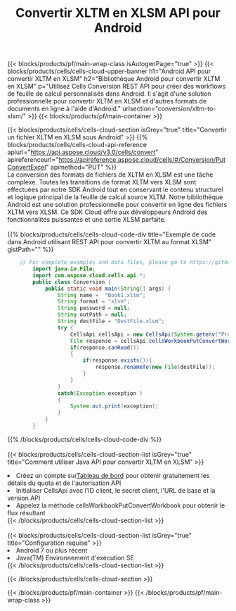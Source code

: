 ﻿---
title:  Convertir XLTM en XLSM API pour Android
description:  API Cloud et SDK pour Microsoft Excel et OpenOffice Calc. Convertir une feuille de calcul en un autre format de fichier.
url: /fr/android/conversion/xltm-to-xlsm/
---
{{< blocks/products/pf/main-wrap-class isAutogenPage="true" >}}
{{< blocks/products/cells/cells-cloud-upper-banner h1="Android API pour convertir XLTM en XLSM" h2="Bibliothèque Android pour convertir XLTM en XLSM" p="Utilisez Cells Conversion REST API pour créer des workflows de feuille de calcul personnalisés dans Android. Il s\'agit d\'une solution professionnelle pour convertir XLTM en XLSM et d\'autres formats de documents en ligne à l\'aide d\'Android." urlsection="conversion/xltm-to-xlsm/" >}}
{{< blocks/products/pf/main-container >}}

{{< blocks/products/cells/cells-cloud-section isGrey="true" title="Convertir un fichier XLTM en XLSM sous Android" >}}
{{% blocks/products/cells/cells-cloud-api-reference apiurl="https://api.aspose.cloud/v3.0/cells/convert" apireferenceurl="https://apireference.aspose.cloud/cells/#/Conversion/PutConvertExcel" apimethod="PUT" %}}
<br/>
La conversion des formats de fichiers de XLTM en XLSM est une tâche complexe. Toutes les transitions de format XLTM vers XLSM sont effectuées par notre SDK Android tout en conservant le contenu structurel et logique principal de la feuille de calcul source XLTM. Notre bibliothèque Android est une solution professionnelle pour convertir en ligne des fichiers XLTM vers XLSM. Ce SDK Cloud offre aux développeurs Android des fonctionnalités puissantes et une sortie XLSM parfaite.
<br/>
<br/>
{{% blocks/products/cells/cells-cloud-code-div title="Exemple de code dans Android utilisant REST API pour convertir XLTM au format XLSM" gistPath="" %}}
 
```java
    // For complete examples and data files, please go to https://github.com/aspose-cells-cloud/aspose-cells-cloud-android/
        import java.io.File;
        import com.aspose.cloud.cells.api.*;
        public class Conversion {
            public static void main(String[] args) {
                String name =  "Book1.xltm";
                String format = "xlsm";
                String password = null;
                String outPath = null;
                String destFile = "DestFile.xlsm";
                try {
                    CellsApi cellsApi = new CellsApi(System.getenv("ProductClientId"), System.getenv("ProductClientSecret"));
                    File response = cellsApi.cellsWorkbookPutConvertWorkbook(new File(name), format, password, outPath, null,null);            
                    if(response.canRead())
                    {
                        if(response.exists()){
                            response.renameTo(new File(destFile));
                        }                
                    }
                }
                catch(Exception exception )
                {
                    System.out.print(exception);
                }
            }
        }
```
 
{{% /blocks/products/cells/cells-cloud-code-div %}}
<br/>
<br/>
{{< blocks/products/cells/cells-cloud-section-list isGrey="true" title="Comment utiliser Java API pour convertir XLTM en XLSM" >}}
<li> Créez un compte sur<a href="https://dashboard.aspose.cloud/">Tableau de bord</a> pour obtenir gratuitement les détails du quota et de l'autorisation API</li>
<li>Initialiser CellsApi avec l'ID client, le secret client, l'URL de base et la version API</li>
<li>Appelez la méthode cellsWorkbookPutConvertWorkbook pour obtenir le flux résultant</li>
{{< /blocks/products/cells/cells-cloud-section-list >}}
<br/>
<br/>
{{< blocks/products/cells/cells-cloud-section-list isGrey="true" title="Configuration requise" >}}
<li>Android 7 ou plus récent</li>
<li>Java(TM) Environnement d'exécution SE</li>
{{< /blocks/products/cells/cells-cloud-section-list >}}

{{< /blocks/products/cells/cells-cloud-section >}}

{{< /blocks/products/pf/main-container >}}
{{< /blocks/products/pf/main-wrap-class >}}
